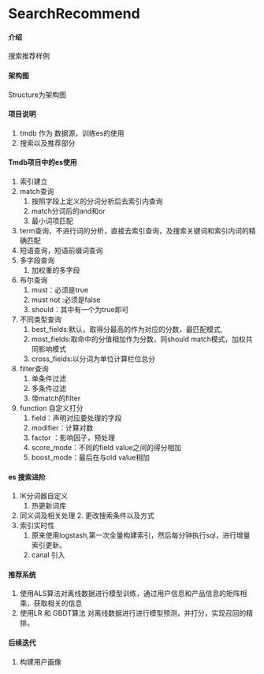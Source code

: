 # SearchRecommend

#### 介绍
搜索推荐样例

#### 架构图
Structure为架构图

#### 项目说明
1. tmdb 作为 数据源，训练es的使用
2. 搜索以及推荐部分


#### Tmdb项目中的es使用
1.  索引建立
2.  match查询
	1. 按照字段上定义的分词分析后去索引内查询
	2. match分词后的and和or
	3. 最小词项匹配
3. term查询，不进行词的分析，直接去索引查询，及搜索关键词和索引内词的精确匹配
4. 短语查询，短语前缀词查询
5. 多字段查询
	1. 加权重的多字段
6.  布尔查询
	1. must：必须是true
	2. must not :必须是false
	3. should：其中有一个为true即可
7. 不同类型查询
	1. best_fields:默认，取得分最高的作为对应的分数，最匹配模式,
	2. most_fields:取命中的分值相加作为分数，同should match模式，加权共同影响模式
	3. cross_fields:以分词为单位计算栏位总分
8. filter查询
	1. 单条件过滤
	2. 多条件过滤
	3. 带match的filter
9. function 自定义打分
	1. field：声明对应要处理的字段
	2. modifier：计算对数
	3. factor ：影响因子，预处理
	4. score_mode：不同的field value之间的得分相加
	5. boost_mode：最后在与old value相加
 
#### es 搜索进阶
1. IK分词器自定义
	1. 热更新词库 
2. 同义词及相关处理
	2. 更改搜索条件以及方式
3. 索引实时性
	1. 原来使用logstash,第一次全量构建索引，然后每分钟执行sql，进行增量索引更新。
	2. canal 引入

#### 推荐系统
1. 使用ALS算法对离线数据进行模型训练，通过用户信息和产品信息的矩阵相乘，获取相关的信息
2. 使用LR 和 GBDT算法 对离线数据进行进行模型预测，并打分，实现召回的精排。

#### 后续迭代
1. 构建用户画像


